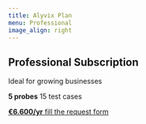 ```yaml
---
title: Alyvix Plan
menu: Professional
image_align: right
---
```


## **Professional** Subscription
Ideal for growing businesses

**5 probes**
15 test cases

[**€6.600/yr** fill the request form](mailto:info@alyvix.com?classes=btn,btn-primary,btn-lg&target=_blank)
